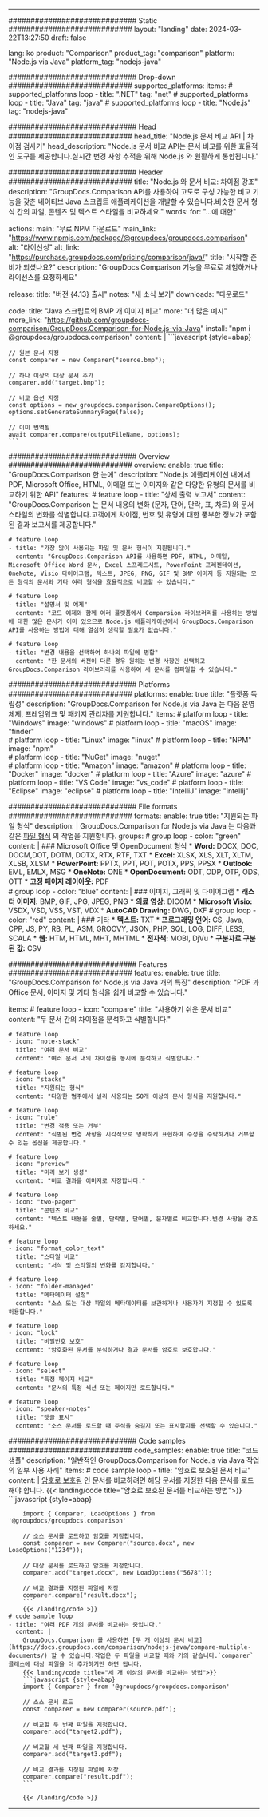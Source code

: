
---
############################# Static ############################
layout: "landing"
date: 2024-03-22T13:27:50
draft: false

lang: ko
product: "Comparison"
product_tag: "comparison"
platform: "Node.js via Java"
platform_tag: "nodejs-java"

############################# Drop-down ############################
supported_platforms:
  items:
    # supported_platforms loop
    - title: ".NET"
      tag: "net"
    # supported_platforms loop
    - title: "Java"
      tag: "java"
    # supported_platforms loop
    - title: "Node.js"
      tag: "nodejs-java"

############################# Head ############################
head_title: "Node.js 문서 비교 API | 차이점 검사기"
head_description: "Node.js 문서 비교 API는 문서 비교를 위한 효율적인 도구를 제공합니다.실시간 변경 사항 추적을 위해 Node.js 와 원활하게 통합됩니다."

############################# Header ############################
title: "Node.js 와 문서 비교: 차이점 강조"
description: "GroupDocs.Comparison API를 사용하여 고도로 구성 가능한 비교 기능을 갖춘 네이티브 Java 스크립트 애플리케이션을 개발할 수 있습니다.비슷한 문서 형식 간의 파일, 콘텐츠 및 텍스트 스타일을 비교하세요."
words:
  for: "...에 대한"

actions:
  main: "무료 NPM 다운로드"
  main_link: "https://www.npmjs.com/package/@groupdocs/groupdocs.comparison"
  alt: "라이선싱"
  alt_link: "https://purchase.groupdocs.com/pricing/comparison/java/"
  title: "시작할 준비가 되셨나요?"
  description: "GroupDocs.Comparison 기능을 무료로 체험하거나 라이선스를 요청하세요"

release:
  title: "버전 {4.13} 출시"
  notes: "새 소식 보기"
  downloads: "다운로드"

code:
  title: "Java 스크립트의 BMP 개 이미지 비교"
  more: "더 많은 예시"
  more_link: "https://github.com/groupdocs-comparison/GroupDocs.Comparison-for-Node.js-via-Java"
  install: "npm i @groupdocs/groupdocs.comparison"
  content: |
    ```javascript {style=abap}

    // 원본 문서 지정
    const comparer = new Comparer("source.bmp");

    // 하나 이상의 대상 문서 추가
    comparer.add("target.bmp");

    // 비교 옵션 지정
    const options = new groupdocs.comparison.CompareOptions();
    options.setGenerateSummaryPage(false);

    // 이미 번역됨
    await comparer.compare(outputFileName, options);
    ```

############################# Overview ############################
overview:
  enable: true
  title: "GroupDocs.Comparison 한 눈에"
  description: "Node.js 애플리케이션 내에서 PDF, Microsoft Office, HTML, 이메일 또는 이미지와 같은 다양한 유형의 문서를 비교하기 위한 API"
  features:
    # feature loop
    - title: "상세 출력 보고서"
      content: "GroupDocs.Comparison 는 문서 내용의 변화 (문자, 단어, 단락, 표, 차트) 와 문서 스타일의 변화를 식별합니다.고객에게 차이점, 번호 및 유형에 대한 풍부한 정보가 포함된 결과 보고서를 제공합니다."

    # feature loop
    - title: "가장 많이 사용되는 파일 및 문서 형식이 지원됩니다."
      content: "GroupDocs.Comparison API를 사용하면 PDF, HTML, 이메일, Microsoft Office Word 문서, Excel 스프레드시트, PowerPoint 프레젠테이션, OneNote, Visio 다이어그램, 텍스트, JPEG, PNG, GIF 및 BMP 이미지 등 지원되는 모든 형식의 문서와 기타 여러 형식을 효율적으로 비교할 수 있습니다."

    # feature loop
    - title: "설명서 및 예제"
      content: "코드 예제와 함께 여러 플랫폼에서 Comparsion 라이브러리를 사용하는 방법에 대한 많은 문서가 이미 있으므로 Node.js 애플리케이션에서 GroupDocs.Comparison API를 사용하는 방법에 대해 열심히 생각할 필요가 없습니다."

    # feature loop
    - title: "변경 내용을 선택하여 하나의 파일에 병합"
      content: "한 문서의 버전이 다른 경우 원하는 변경 사항만 선택하고 GroupDocs.Comparison 라이브러리를 사용하여 새 문서를 컴파일할 수 있습니다."

############################# Platforms ############################
platforms:
  enable: true
  title: "플랫폼 독립성"
  description: "GroupDocs.Comparison for Node.js via Java 는 다음 운영 체제, 프레임워크 및 패키지 관리자를 지원합니다."
  items:
    # platform loop
    - title: "Windows"
      image: "windows"
    # platform loop
    - title: "macOS"
      image: "finder"      
    # platform loop
    - title: "Linux"
      image: "linux"
    # platform loop
    - title: "NPM"
      image: "npm"  
    # platform loop
    - title: "NuGet"
      image: "nuget"      
    # platform loop
    - title: "Amazon"
      image: "amazon"
    # platform loop
    - title: "Docker"
      image: "docker"
    # platform loop
    - title: "Azure"
      image: "azure"
    # platform loop
    - title: "VS Code"
      image: "vs_code"
    # platform loop
    - title: "Eclipse"
      image: "eclipse"
    # platform loop
    - title: "IntelliJ"
      image: "intellij"

############################# File formats ############################
formats:
  enable: true
  title: "지원되는 파일 형식"
  description: |
    GroupDocs.Comparison for Node.js via Java 는 다음과 같은 [파일 형식](https://docs.groupdocs.com/comparison/nodejs-java/supported-document-formats/) 의 작업을 지원합니다.
  groups:
    # group loop
    - color: "green"
      content: |
        ### Microsoft Office 및 OpenDocument 형식
        * **Word:** DOCX, DOC, DOCM,DOT, DOTM, DOTX, RTX, RTF, TXT
        * **Excel:** XLSX, XLS, XLT, XLTM, XLSB, XLSM
        * **PowerPoint:** PPTX, PPT, POT, POTX, PPS, PPSX
        * **Outlook:** EML, EMLX, MSG
        * **OneNote:** ONE
        * **OpenDocument:** ODT, ODP, OTP, ODS, OTT
        * **고정 페이지 레이아웃:** PDF        
    # group loop
    - color: "blue"
      content: |
        ### 이미지, 그래픽 및 다이어그램
        * **래스터 이미지:** BMP, GIF, JPG, JPEG, PNG
        * **의료 영상:** DICOM
        * **Microsoft Visio:** VSDX, VSD, VSS, VST, VDX
        * **AutoCAD Drawing:** DWG, DXF
      # group loop
    - color: "red"
      content: |
        ### 기타
        * **텍스트:** TXT
        * **프로그래밍 언어:** CS, Java, CPP, JS, PY, RB, PL, ASM, GROOVY, JSON, PHP, SQL, LOG, DIFF, LESS, SCALA
        * **웹:** HTM, HTML, MHT, MHTML
        * **전자책:** MOBI, DjVu
        * **구분자로 구분된 값:** CSV

############################# Features ############################
features:
  enable: true
  title: "GroupDocs.Comparison for Node.js via Java 개의 특징"
  description: "PDF 과 Office 문서, 이미지 및 기타 형식을 쉽게 비교할 수 있습니다."

  items:
    # feature loop
    - icon: "compare"
      title: "사용하기 쉬운 문서 비교"
      content: "두 문서 간의 차이점을 분석하고 식별합니다."

    # feature loop
    - icon: "note-stack"
      title: "여러 문서 비교"
      content: "여러 문서 내의 차이점을 동시에 분석하고 식별합니다."

    # feature loop
    - icon: "stacks"
      title: "지원되는 형식"
      content: "다양한 범주에서 널리 사용되는 50개 이상의 문서 형식을 지원합니다."

    # feature loop
    - icon: "rule"
      title: "변경 적용 또는 거부"
      content: "식별된 변경 사항을 시각적으로 명확하게 표현하여 수정을 수락하거나 거부할 수 있는 옵션을 제공합니다."

    # feature loop
    - icon: "preview"
      title: "미리 보기 생성"
      content: "비교 결과를 이미지로 저장합니다."

    # feature loop
    - icon: "two-pager"
      title: "콘텐츠 비교"
      content: "텍스트 내용을 줄별, 단락별, 단어별, 문자별로 비교합니다.변경 사항을 강조하세요."

    # feature loop
    - icon: "format_color_text"
      title: "스타일 비교"
      content: "서식 및 스타일의 변화를 감지합니다."

    # feature loop
    - icon: "folder-managed"
      title: "메타데이터 설정"
      content: "소스 또는 대상 파일의 메타데이터를 보관하거나 사용자가 지정할 수 있도록 허용합니다."

    # feature loop
    - icon: "lock"
      title: "비밀번호 보호"
      content: "암호화된 문서를 분석하거나 결과 문서를 암호로 보호합니다."

    # feature loop
    - icon: "select"
      title: "특정 페이지 비교"
      content: "문서의 특정 섹션 또는 페이지만 로드합니다."

    # feature loop
    - icon: "speaker-notes"
      title: "댓글 표시"
      content: "소스 문서를 로드할 때 주석을 숨길지 또는 표시할지를 선택할 수 있습니다."

############################# Code samples ############################
code_samples:
  enable: true
  title: "코드 샘플"
  description: "일반적인 GroupDocs.Comparison for Node.js via Java 작업의 일부 사용 사례"
  items:
    # code sample loop
    - title: "암호로 보호된 문서 비교"
      content: |
        [암호로 보호됨](https://docs.groupdocs.com/comparison/nodejs-java/load-password-protected-documents/) 인 문서를 비교하려면 해당 문서를 지정한 다음 문서를 로드해야 합니다.
        {{< landing/code title="암호로 보호된 문서를 비교하는 방법">}}
        ```javascript {style=abap}

        import { Comparer, LoadOptions } from '@groupdocs/groupdocs.comparison'

        // 소스 문서를 로드하고 암호를 지정합니다.
        const comparer = new Comparer("source.docx", new LoadOptions("1234"));

        // 대상 문서를 로드하고 암호를 지정합니다.
        comparer.add("target.docx", new LoadOptions("5678"));

        // 비교 결과를 지정된 파일에 저장
        comparer.compare("result.docx");
        ```
        {{< /landing/code >}}
    # code sample loop
    - title: "여러 PDF 개의 문서를 비교하는 중입니다."
      content: |
        GroupDocs.Comparison 를 사용하면 [두 개 이상의 문서 비교](https://docs.groupdocs.com/comparison/nodejs-java/compare-multiple-documents/) 할 수 있습니다.작업은 두 파일을 비교할 때와 거의 같습니다.`comparer` 클래스에 대상 파일을 더 추가하기만 하면 됩니다.
        {{< landing/code title="세 개 이상의 문서를 비교하는 방법">}}
        ```javascript {style=abap}
        import { Comparer } from '@groupdocs/groupdocs.comparison'

        // 소스 문서 로드
        const comparer = new Comparer(source.pdf");

        // 비교할 두 번째 파일을 지정합니다.
        comparer.add("target2.pdf");

        // 비교할 세 번째 파일을 지정합니다.
        comparer.add("target3.pdf");

        // 비교 결과를 지정된 파일에 저장
        comparer.compare("result.pdf");
        ```

        {{< /landing/code >}}

---
